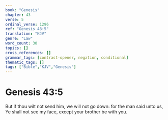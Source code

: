 ```yaml
---
book: "Genesis"
chapter: 43
verse: 5
ordinal_verse: 1296
ref: "Genesis 43:5"
translation: "KJV"
genre: "Law"
word_count: 30
topics: []
cross_references: []
grammar_tags: [contrast-opener, negation, conditional]
thematic_tags: []
tags: ["Bible","KJV","Genesis"]
---
```


# Genesis 43:5

But if thou wilt not send him, we will not go down: for the man said unto us, Ye shall not see my face, except your brother be with you.
